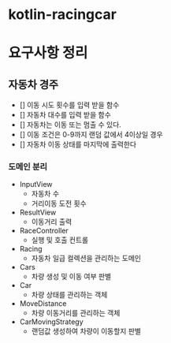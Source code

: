 # kotlin-racingcar
# 요구사항 정리
## 자동차 경주
* [] 이동 시도 횟수를 입력 받을 함수
* [] 자동차 대수를 입력 받을 함수
* [] 자동차는 이동 또는 멈출 수 있다.
* [] 이동 조건은 0-9까지 랜덤 값에서 4이상일 경우
* [] 자동차 이동 상태를 마지막에 출력한다

### 도메인 분리
* InputView
  * 자동차 수
  * 거리이동 도전 횟수
* ResultView
  * 이동거리 출력
* RaceController
  * 실행 및 호출 컨트롤
* Racing
  * 자동차 일급 컬렉션을 관리하는 도메인
* Cars
  * 차량 생성 및 이동 여부 판별
* Car
  * 차량 상태를 관리하는 객체
* MoveDistance
  * 차량 이동거리를 관리하는 객체
* CarMovingStrategy
  * 랜덤값 생성하여 차량이 이동할지 판별
